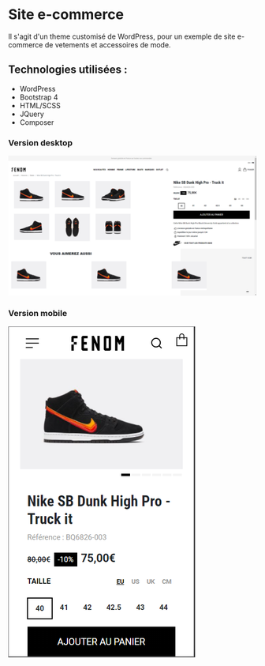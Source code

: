# Site e-commerce

Il s'agit d'un theme customisé de WordPress, pour un exemple de site e-commerce de vetements et accessoires de mode.

## Technologies utilisées :


- WordPress
- Bootstrap 4
- HTML/SCSS
- JQuery
- Composer

### Version desktop
![Version desktop](readme/axom_desktop.PNG) 

### Version mobile
![Version mobile](readme/axom_mobile.PNG) 
